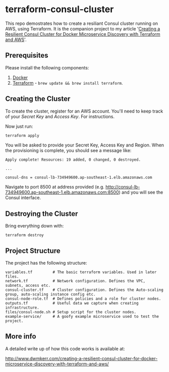 # terraform-consul-cluster

This repo demostrates how to create a resiliant Consul cluster running on AWS, using Terraform. It is the companion project to my article '[Creating a Resilient Consul Cluster for Docker Microservice Discovery with Terraform and AWS](http://www.dwmkerr.com/creating-a-resilient-consul-cluster-for-docker-microservice-discovery-with-terraform-and-aws/)'.

## Prerequisites

Please install the following components:

1. [Docker](https://docs.docker.com/engine/installation/mac)
0. [Terraform](https://www.terraform.io/intro/getting-started/install.html) - `brew update && brew install terraform`.

## Creating the Cluster

To create the cluster, register for an AWS account. You'll need to keep track of your *Secret Key* and *Access Key*. For instructions.

Now just run:

```bash
terraform apply
```

You will be asked to provide your Secret Key, Access Key and Region. When the provisioning is complete, you should see a message like:

```
Apply complete! Resources: 19 added, 0 changed, 0 destroyed.

...

consul-dns = consul-lb-734949600.ap-southeast-1.elb.amazonaws.com
```

Navigate to port 8500 at address provided (e.g. http://consul-lb-734949600.ap-southeast-1.elb.amazonaws.com:8500) and you will see the Consul interface.

## Destroying the Cluster

Bring everything down with:

```
terraform destroy
```

## Project Structure

The project has the following structure:

```
variables.tf         # The basic terraform variables. Used in later files.
network.tf           # Network configuration. Defines the VPC, subnets, access etc.
consul-cluster.tf    # Cluster configuration. Defines the Auto-scaling group, auto-scaling instance config etc.
consul-node-role.tf  # Defines policies and a role for cluster nodes.
outputs.tf           # Useful data we capture when creating infrastructure.
files/consul-node.sh # Setup script for the cluster nodes.
example-service/     # A goofy example microservice used to test the project.
```

## More info

A detailed write up of how this code works is available at:

http://www.dwmkerr.com/creating-a-resilient-consul-cluster-for-docker-microservice-discovery-with-terraform-and-aws/
